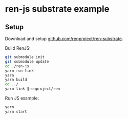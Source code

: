 # ren-js substrate example

## Setup

Download and setup [github.com/renproject/ren-substrate](github.com/renproject/ren-substrate).

Build RenJS:

```sh
git submodule init
git submodule update
cd ./ren-js
yarn run link
yarn
yarn build
cd ../
yarn link @renproject/ren
```

Run JS example:

```sh
yarn
yarn start
```
